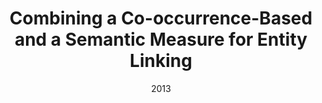 ---
title: "Combining a Co-occurrence-Based and a Semantic Measure for Entity Linking"
collection: publications
permalink: /publication/2013-DBLP_conf_esws_NunesDCKFN13
date: 2013
venue: 'The Semantic Web: Semantics and Big Data, 10th International Conference, {ESWC} 2013, Montpellier, France, May 26-30, 2013. Proceedings'
---